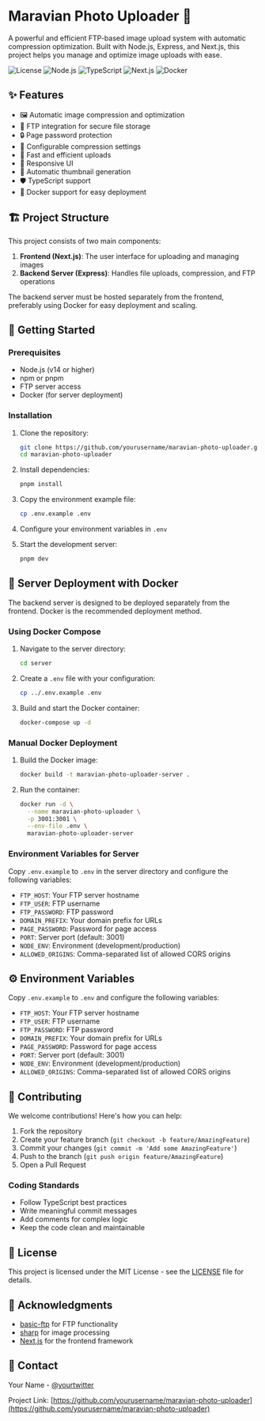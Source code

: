# Maravian Photo Uploader 🚀

A powerful and efficient FTP-based image upload system with automatic compression optimization. Built with Node.js, Express, and Next.js, this project helps you manage and optimize image uploads with ease.

![License](https://img.shields.io/badge/license-MIT-blue.svg)
![Node.js](https://img.shields.io/badge/Node.js-43853D?style=flat&logo=node.js&logoColor=white)
![TypeScript](https://img.shields.io/badge/TypeScript-007ACC?style=flat&logo=typescript&logoColor=white)
![Next.js](https://img.shields.io/badge/Next.js-000000?style=flat&logo=next.js&logoColor=white)
![Docker](https://img.shields.io/badge/Docker-2496ED?style=flat&logo=docker&logoColor=white)

## ✨ Features

- 🖼️ Automatic image compression and optimization
- 📁 FTP integration for secure file storage
- 🔒 Page password protection
- 🎯 Configurable compression settings
- 🚀 Fast and efficient uploads
- 📱 Responsive UI
- 🔄 Automatic thumbnail generation
- 🛡️ TypeScript support
- 🐳 Docker support for easy deployment

## 🏗️ Project Structure

This project consists of two main components:

1. **Frontend (Next.js)**: The user interface for uploading and managing images
2. **Backend Server (Express)**: Handles file uploads, compression, and FTP operations

The backend server must be hosted separately from the frontend, preferably using Docker for easy deployment and scaling.

## 🚀 Getting Started

### Prerequisites

- Node.js (v14 or higher)
- npm or pnpm
- FTP server access
- Docker (for server deployment)

### Installation

1. Clone the repository:

   ```bash
   git clone https://github.com/yourusername/maravian-photo-uploader.git
   cd maravian-photo-uploader
   ```

2. Install dependencies:

   ```bash
   pnpm install
   ```

3. Copy the environment example file:

   ```bash
   cp .env.example .env
   ```

4. Configure your environment variables in `.env`

5. Start the development server:
   ```bash
   pnpm dev
   ```

## 🐳 Server Deployment with Docker

The backend server is designed to be deployed separately from the frontend. Docker is the recommended deployment method.

### Using Docker Compose

1. Navigate to the server directory:

   ```bash
   cd server
   ```

2. Create a `.env` file with your configuration:

   ```bash
   cp ../.env.example .env
   ```

3. Build and start the Docker container:
   ```bash
   docker-compose up -d
   ```

### Manual Docker Deployment

1. Build the Docker image:

   ```bash
   docker build -t maravian-photo-uploader-server .
   ```

2. Run the container:
   ```bash
   docker run -d \
     --name maravian-photo-uploader \
     -p 3001:3001 \
     --env-file .env \
     maravian-photo-uploader-server
   ```

### Environment Variables for Server

Copy `.env.example` to `.env` in the server directory and configure the following variables:

- `FTP_HOST`: Your FTP server hostname
- `FTP_USER`: FTP username
- `FTP_PASSWORD`: FTP password
- `DOMAIN_PREFIX`: Your domain prefix for URLs
- `PAGE_PASSWORD`: Password for page access
- `PORT`: Server port (default: 3001)
- `NODE_ENV`: Environment (development/production)
- `ALLOWED_ORIGINS`: Comma-separated list of allowed CORS origins

## ⚙️ Environment Variables

Copy `.env.example` to `.env` and configure the following variables:

- `FTP_HOST`: Your FTP server hostname
- `FTP_USER`: FTP username
- `FTP_PASSWORD`: FTP password
- `DOMAIN_PREFIX`: Your domain prefix for URLs
- `PAGE_PASSWORD`: Password for page access
- `PORT`: Server port (default: 3001)
- `NODE_ENV`: Environment (development/production)
- `ALLOWED_ORIGINS`: Comma-separated list of allowed CORS origins

## 🤝 Contributing

We welcome contributions! Here's how you can help:

1. Fork the repository
2. Create your feature branch (`git checkout -b feature/AmazingFeature`)
3. Commit your changes (`git commit -m 'Add some AmazingFeature'`)
4. Push to the branch (`git push origin feature/AmazingFeature`)
5. Open a Pull Request

### Coding Standards

- Follow TypeScript best practices
- Write meaningful commit messages
- Add comments for complex logic
- Keep the code clean and maintainable

## 📝 License

This project is licensed under the MIT License - see the [LICENSE](LICENSE) file for details.

## 🙏 Acknowledgments

- [basic-ftp](https://github.com/patrickjuchli/basic-ftp) for FTP functionality
- [sharp](https://sharp.pixelplumbing.com/) for image processing
- [Next.js](https://nextjs.org/) for the frontend framework

## 📧 Contact

Your Name - [@yourtwitter](https://twitter.com/yourtwitter)

Project Link: [https://github.com/yourusername/maravian-photo-uploader](https://github.com/yourusername/maravian-photo-uploader)
